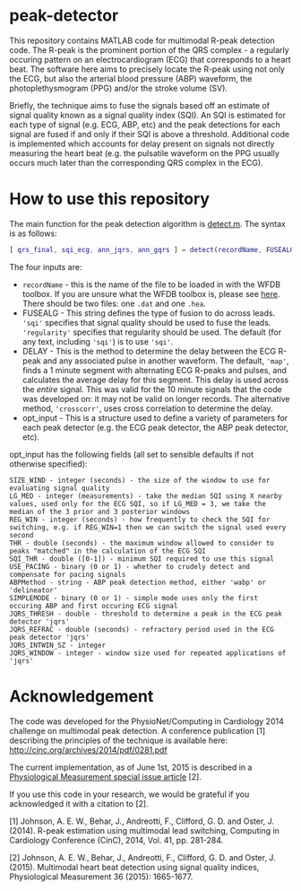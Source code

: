 # peak-detector
This repository contains MATLAB code for multimodal R-peak detection code. The R-peak is the prominent portion of the QRS complex - a regularly occuring pattern on an electrocardiogram (ECG) that corresponds to a heart beat. The software here aims to precisely locate the R-peak using not only the ECG, but also the arterial blood pressure (ABP) waveform, the photoplethysmogram (PPG) and/or the stroke volume (SV).

Briefly, the technique aims to fuse the signals based off an estimate of signal quality known as a signal quality index (SQI). An SQI is estimated for each type of signal (e.g. ECG, ABP, etc) and the peak detections for each signal are fused if and only if their SQI is above a threshold. Additional code is implemented which accounts for delay present on signals not directly measuring the heart beat (e.g. the pulsatile waveform on the PPG usually occurs much later than the corresponding QRS complex in the ECG).

# How to use this repository

The main function for the peak detection algorithm is [detect.m](). The syntax is as follows:

```matlab
[ qrs_final, sqi_ecg, ann_jqrs, ann_gqrs ] = detect(recordName, FUSEALG, DELAYALG, opt_input)
```

The four inputs are:

* `recordName` - this is the name of the file to be loaded in with the WFDB toolbox. If you are unsure what the WFDB toolbox is, please see [here](). There should be two files: one `.dat` and one `.hea`.
* FUSEALG - This string defines the type of fusion to do across leads. `'sqi'` specifies that signal quality should be used to fuse the leads. `'regularity'` specifies that regularity should be used. The default (for any text, including `'sqi'`) is to use `'sqi'`.
* DELAY - This is the method to determine the delay between the ECG R-peak and any associated pulse in another waveform. The default, `'map'`, finds a 1 minute segment with alternating ECG R-peaks and pulses, and calculates the average delay for this segment. This delay is used across the *entire* signal. This was valid for the 10 minute signals that the code was developed on: it may not be valid on longer records. The alternative method, `'crosscorr'`, uses cross correlation to determine the delay.
* opt_input - This is a structure used to define a variety of parameters for each peak detector (e.g. the ECG peak detector, the ABP peak detector, etc).

opt_input has the following fields (all set to sensible defaults if not otherwise specified):

    SIZE_WIND - integer (seconds) - the size of the window to use for evaluating signal quality
    LG_MED - integer (measurements) - take the median SQI using X nearby values, used only for the ECG SQI, so if LG_MED = 3, we take the median of the 3 prior and 3 posterior windows
    REG_WIN - integer (seconds) - how frequently to check the SQI for switching, e.g. if REG_WIN=1 then we can switch the signal used every second
    THR - double (seconds) - the maximum window allowed to consider to peaks "matched" in the calculation of the ECG SQI
    SQI_THR - double ([0-1]) - minimum SQI required to use this signal
    USE_PACING - binary (0 or 1) - whether to crudely detect and compensate for pacing signals
    ABPMethod - string - ABP peak detection method, either 'wabp' or 'delineator'
    SIMPLEMODE - binary (0 or 1) - simple mode uses only the first occuring ABP and first occuring ECG signal
    JQRS_THRESH - double - threshold to determine a peak in the ECG peak detector 'jqrs' 
    JQRS_REFRAC - double (seconds) - refractory period used in the ECG peak detector 'jqrs'
    JQRS_INTWIN_SZ - integer
    JQRS_WINDOW - integer - window size used for repeated applications of 'jqrs'

# Acknowledgement

The code was developed for the PhysioNet/Computing in Cardiology 2014 challenge on multimodal peak detection. A conference publication [1] describing the principles of the technique is available here: http://cinc.org/archives/2014/pdf/0281.pdf

The current implementation, as of June 1st, 2015 is described in a [Physiological Measurement special issue article](http://stacks.iop.org/0967-3334/36/1665) [2].

If you use this code in your research, we would be grateful if you acknowledged it with a citation to [2].

[1] Johnson, A. E. W., Behar, J., Andreotti, F., Clifford, G. D. and Oster, J. (2014).  R-peak estimation using multimodal  lead switching, Computing in Cardiology Conference (CinC), 2014, Vol. 41, pp. 281-284.

[2] Johnson,  A. E. W., Behar, J., Andreotti, F., Clifford, G. D. and Oster, J. (2015). Multimodal heart beat detection using signal quality indices, Physiological Measurement 36 (2015): 1665-1677.


